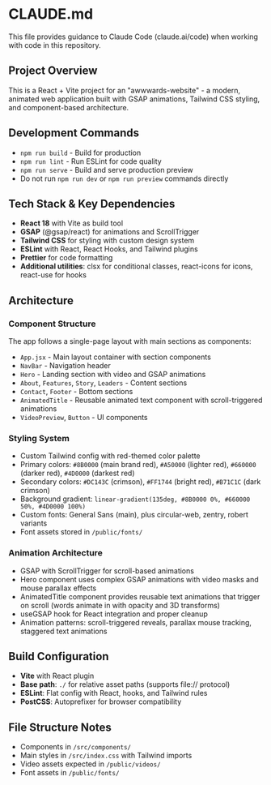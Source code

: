 # CLAUDE.md

This file provides guidance to Claude Code (claude.ai/code) when working with code in this repository.

## Project Overview

This is a React + Vite project for an "awwwards-website" - a modern, animated web application built with GSAP animations, Tailwind CSS styling, and component-based architecture.

## Development Commands

- `npm run build` - Build for production
- `npm run lint` - Run ESLint for code quality
- `npm run serve` - Build and serve production preview
- Do not run `npm run dev` or `npm run preview` commands directly

## Tech Stack & Key Dependencies

- **React 18** with Vite as build tool
- **GSAP** (@gsap/react) for animations and ScrollTrigger
- **Tailwind CSS** for styling with custom design system
- **ESLint** with React, React Hooks, and Tailwind plugins
- **Prettier** for code formatting
- **Additional utilities**: clsx for conditional classes, react-icons for icons, react-use for hooks

## Architecture

### Component Structure
The app follows a single-page layout with main sections as components:
- `App.jsx` - Main layout container with section components
- `NavBar` - Navigation header
- `Hero` - Landing section with video and GSAP animations
- `About`, `Features`, `Story`, `Leaders` - Content sections
- `Contact`, `Footer` - Bottom sections
- `AnimatedTitle` - Reusable animated text component with scroll-triggered animations
- `VideoPreview`, `Button` - UI components

### Styling System
- Custom Tailwind config with red-themed color palette
- Primary colors: `#8B0000` (main brand red), `#A50000` (lighter red), `#660000` (darker red), `#4D0000` (darkest red)
- Secondary colors: `#DC143C` (crimson), `#FF1744` (bright red), `#B71C1C` (dark crimson)
- Background gradient: `linear-gradient(135deg, #8B0000 0%, #660000 50%, #4D0000 100%)`
- Custom fonts: General Sans (main), plus circular-web, zentry, robert variants
- Font assets stored in `/public/fonts/`

### Animation Architecture
- GSAP with ScrollTrigger for scroll-based animations
- Hero component uses complex GSAP animations with video masks and mouse parallax effects
- AnimatedTitle component provides reusable text animations that trigger on scroll (words animate in with opacity and 3D transforms)
- useGSAP hook for React integration and proper cleanup
- Animation patterns: scroll-triggered reveals, parallax mouse tracking, staggered text animations

## Build Configuration

- **Vite** with React plugin
- **Base path**: `./` for relative asset paths (supports file:// protocol)
- **ESLint**: Flat config with React, hooks, and Tailwind rules
- **PostCSS**: Autoprefixer for browser compatibility

## File Structure Notes

- Components in `/src/components/`
- Main styles in `/src/index.css` with Tailwind imports
- Video assets expected in `/public/videos/`
- Font assets in `/public/fonts/`